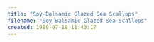 ```yaml
---
title: "Soy-Balsamic Glazed Sea Scallops"
filename: "Soy-Balsamic-Glazed-Sea-Scallops"
created: 1989-07-18 11:43:17
---
```

